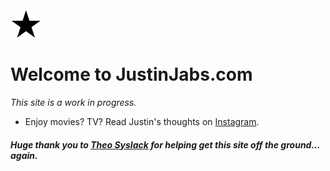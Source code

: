 <svg xmlns="http://www.w3.org/2000/svg" width="50" height="50" viewBox="0 0 260 245" class="star">
<path d="m55,237 74-228 74,228L9,96h240"/>
</svg>

# Welcome to JustinJabs.com
*This site is a work in progress.*

- Enjoy movies? TV? Read Justin's thoughts on [Instagram](https://www.instagram.com/jibjabjerbs/).

##### *Huge thank you to [Theo Syslack](https://www.theosyslack.com) for helping get this site off the ground... again.*
